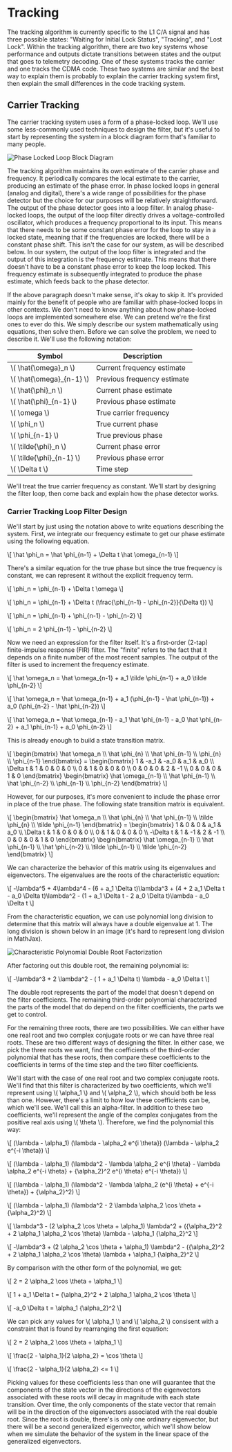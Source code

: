 # Tracking

The tracking algorithm is currently specific to the L1 C/A signal and has three possible states: "Waiting for Initial Lock Status", "Tracking", and "Lost Lock".  Within the tracking algorithm, there are two key systems whose performance and outputs dictate transitions between states and the output that goes to telemetry decoding.  One of these systems tracks the carrier and one tracks the CDMA code.  These two systems are similar and the best way to explain them is probably to explain the carrier tracking system first, then explain the small differences in the code tracking system.

## Carrier Tracking

The carrier tracking system uses a form of a phase-locked loop.  We'll use some less-commonly used techniques to design the filter, but it's useful to start by representing the system in a block diagram form that's familiar to many people.

<img alt="Phase Locked Loop Block Diagram" src="../image/pll_block_diagram.png" class="center"/>

The tracking algorithm maintains its own estimate of the carrier phase and frequency.  It periodically compares the local estimate to the carrier, producing an estimate of the phase error.  In phase locked loops in general (analog and digital), there's a wide range of possibilities for the phase detector but the choice for our purposes will be relatively straightforward.  The output of the phase detector goes into a loop filter.  In analog phase-locked loops, the output of the loop filter directly drives a voltage-controlled oscillator, which produces a frequency proportional to its input.  This means that there needs to be some constant phase error for the loop to stay in a locked state, meaning that if the frequencies are locked, there will be a constant phase shift.  This isn't the case for our system, as will be described below.  In our system, the output of the loop filter is integrated and the output of this integration is the frequency estimate.  This means that there doesn't have to be a constant phase error to keep the loop locked.  This frequency estimate is subsequently integrated to produce the phase estimate, which feeds back to the phase detector.

If the above paragraph doesn't make sense, it's okay to skip it.  It's provided mainly for the benefit of people who are familiar with phase-locked loops in other contexts.  We don't need to know anything about how phase-locked loops are implemented somewhere else.  We can pretend we're the first ones to ever do this.  We simply describe our system mathematically using equations, then solve them.  Before we can solve the problem, we need to describe it.  We'll use the following notation:

|  Symbol                    | Description                  |
|----------------------------|------------------------------|
| \\( \hat{\omega}_n \\)     |  Current frequency estimate  |
| \\( \hat{\omega}_{n-1} \\) |  Previous frequency estimate |
| \\( \hat{\phi}_n \\)       |  Current phase estimate      |
| \\( \hat{\phi}_{n-1} \\)   |  Previous phase estimate     |
| \\( \omega \\)             |  True carrier frequency      |
| \\( \phi_n \\)             |  True current phase          |
| \\( \phi_{n-1} \\)         |  True previous phase         |
| \\( \tilde{\phi}_n \\)     |  Current phase error         |
| \\( \tilde{\phi}_{n-1} \\) |  Previous phase error        |
| \\( \Delta t \\)           |  Time step                   |

We'll treat the true carrier frequency as constant.  We'll start by designing the filter loop, then come back and explain how the phase detector works.

### Carrier Tracking Loop Filter Design

We'll start by just using the notation above to write equations describing the system.  First, we integrate our frequency estimate to get our phase estimate using the following equation.

\\[ \hat \phi_n = \hat \phi_{n-1} + \Delta t \hat \omega_{n-1} \\]

There's a similar equation for the true phase but since the true frequency is constant, we can represent it without the explicit frequency term.

\\[ \phi_n = \phi_{n-1} + \Delta t \omega \\]

\\[ \phi_n = \phi_{n-1} + \Delta t (\frac{\phi_{n-1} - \phi_{n-2}}{\Delta t}) \\]

\\[ \phi_n = \phi_{n-1} + \phi_{n-1} - \phi_{n-2} \\]

\\[ \phi_n = 2 \phi_{n-1} - \phi_{n-2} \\]

Now we need an expression for the filter itself.  It's a first-order (2-tap) finite-impulse response (FIR) filter.  The "finite" refers to the fact that it depends on a finite number of the most recent samples.  The output of the filter is used to increment the frequency estimate.

\\[ \hat \omega_n = \hat \omega_{n-1} + a_1 \tilde \phi_{n-1} + a_0 \tilde \phi_{n-2} \\]

\\[ \hat \omega_n = \hat \omega_{n-1} + a_1 (\phi_{n-1} - \hat \phi_{n-1}) + a_0 (\phi_{n-2} - \hat \phi_{n-2}) \\]

\\[ \hat \omega_n = \hat \omega_{n-1} - a_1 \hat \phi_{n-1} - a_0 \hat \phi_{n-2} + a_1 \phi_{n-1} + a_0 \phi_{n-2} \\]

This is already enough to build a state transition matrix.

\\[ \begin{bmatrix} \hat \omega_n \\\\ \hat \phi_{n} \\\\ \hat \phi_{n-1} \\\\ \phi_{n} \\\\ \phi_{n-1} \end{bmatrix} = 
	\begin{bmatrix}        1 & -a_1 & -a_0 & a_1 & a_0 \\\\ 
	                \Delta t &    1 &    0 &   0 &   0 \\\\
	                       0 &    1 &    0 &   0 &   0 \\\\
	                       0 &    0 &    0 &   2 &  -1 \\\\
	                       0 &    0 &    0 &   1 &   0 \end{bmatrix} 
	\begin{bmatrix} \hat \omega_{n-1} \\\\ \hat \phi_{n-1} \\\\ \hat \phi_{n-2} \\\\ \phi_{n-1} \\\\ \phi_{n-2} \end{bmatrix} \\]

However, for our purposes, it's more convenient to include the phase error in place of the true phase.  The following state transition matrix is equivalent.

\\[ \begin{bmatrix} \hat \omega_n \\\\ \hat \phi_{n} \\\\ \hat \phi_{n-1} \\\\ \tilde \phi_{n} \\\\ \tilde \phi_{n-1} \end{bmatrix} = 
	\begin{bmatrix}        1 &    0 &    0 & a_1 & a_0 \\\\ 
	                \Delta t &    1 &    0 &   0 &   0 \\\\
	                       0 &    1 &    0 &   0 &   0 \\\\
	               -\Delta t &    1 &   -1 &   2 &  -1 \\\\
	                       0 &    0 &    0 &   1 &   0 \end{bmatrix} 
	\begin{bmatrix} \hat \omega_{n-1} \\\\ \hat \phi_{n-1} \\\\ \hat \phi_{n-2} \\\\ \tilde \phi_{n-1} \\\\ \tilde \phi_{n-2} \end{bmatrix} \\]

We can characterize the behavior of this matrix using its eigenvalues and eigenvectors.  The eigenvalues are the roots of the characteristic equation:

\\[ -\lambda^5 + 4\lambda^4 - (6 + a_1 \Delta t)\lambda^3 + (4 + 2 a_1 \Delta t - a_0 \Delta t)\lambda^2 - (1 + a_1 \Delta t - 2 a_0 \Delta t)\lambda - a_0 \Delta t \\]

From the characteristic equation, we can use polynomial long division to determine that this matrix will always have a double eigenvalue at 1.  The long division is shown below in an image (it's hard to represent long division in MathJax).

<img alt="Characteristic Polynomial Double Root Factorization" src="../image/characteristic_polynomial_long_div.png" class="center"/>

After factoring out this double root, the remaining polynomial is:

\\[ -\lambda^3 + 2 \lambda^2 - ( 1 + a_1 \Delta t) \lambda - a_0 \Delta t \\]

The double root represents the part of the model that doesn't depend on the filter coefficients.  The remaining third-order polynomial characterized the parts of the model that do depend on the filter coefficients, the parts we get to control.

For the remaining three roots, there are two possibilities.  We can either have one real root and two complex conjugate roots or we can have three real roots.  These are two different ways of designing the filter.  In either case, we pick the three roots we want, find the coefficients of the third-order polynomial that has these roots, then compare these coefficients to the coefficients in terms of the time step and the two filter coefficients.  

We'll start with the case of one real root and two complex conjugate roots.  We'll find that this filter is characterized by two coefficients, which we'll represent using \\( \alpha_1 \\) and \\( \alpha_2 \\), which should both be less than one.  However, there's a limit to how low these coefficients can be, which we'll see.  We'll call this an alpha-filter.  In addition to these two coefficients, we'll represent the angle of the complex conjugates from the positive real axis using \\( \theta \\).  Therefore, we find the polynomial this way:

\\[ (\lambda - \alpha_1) (\lambda - \alpha_2 e^{i \theta}) (\lambda - \alpha_2 e^{-i \theta}) \\]

\\[ (\lambda - \alpha_1) (\lambda^2 - \lambda \alpha_2 e^{i \theta} - \lambda \alpha_2 e^{-i \theta} + {\alpha_2}^2 e^{i \theta} e^{-i \theta}) \\]

\\[ (\lambda - \alpha_1) (\lambda^2 - \lambda \alpha_2 (e^{i \theta} + e^{-i \theta}) + {\alpha_2}^2) \\]

\\[ (\lambda - \alpha_1) (\lambda^2 - 2 \lambda \alpha_2 \cos \theta + {\alpha_2}^2) \\]

\\[ \lambda^3 - (2 \alpha_2 \cos \theta + \alpha_1) \lambda^2 + ({\alpha_2}^2 + 2 \alpha_1 \alpha_2 \cos \theta) \lambda - \alpha_1 {\alpha_2}^2 \\]

\\[ -\lambda^3 + (2 \alpha_2 \cos \theta + \alpha_1) \lambda^2 - ({\alpha_2}^2 + 2 \alpha_1 \alpha_2 \cos \theta) \lambda + \alpha_1 {\alpha_2}^2 \\]

By comparison with the other form of the polynomial, we get:

\\[ 2 = 2 \alpha_2 \cos \theta + \alpha_1 \\]

\\[ 1 + a_1 \Delta t = {\alpha_2}^2 + 2 \alpha_1 \alpha_2 \cos \theta \\]

\\[ -a_0 \Delta t = \alpha_1 {\alpha_2}^2 \\]

We can pick any values for \\( \alpha_1 \\) and \\( \alpha_2 \\) consisent with a constraint that is found by rearranging the first equation:

\\[ 2 = 2 \alpha_2 \cos \theta + \alpha_1 \\]

\\[ \frac{2 - \alpha_1}{2 \alpha_2} = \cos \theta \\]

\\[ \frac{2 - \alpha_1}{2 \alpha_2} <= 1 \\]

Picking values for these coefficients less than one will guarantee that the components of the state vector in the directions of the eigenvectors associated with these roots will decay in magnitude with each state transition.  Over time, the only components of the state vector that remain will be in the direction of the eigenvectors associated with the real double root.  Since the root is double, there's is only one ordinary eigenvector, but there will be a second generalized eigenvector, which we'll show below when we simulate the behavior of the system in the linear space of the generalized eigenvectors.